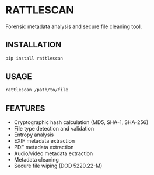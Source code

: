 # RATTLESCAN
Forensic metadata analysis and secure file cleaning tool.

## INSTALLATION
```bash
pip install rattlescan
```

## USAGE
```bash
rattlescan /path/to/file
```

## FEATURES

- Cryptographic hash calculation (MD5, SHA-1, SHA-256)
- File type detection and validation
- Entropy analysis
- EXIF metadata extraction
- PDF metadata extraction
- Audio/video metadata extraction
- Metadata cleaning
- Secure file wiping (DOD 5220.22-M)
